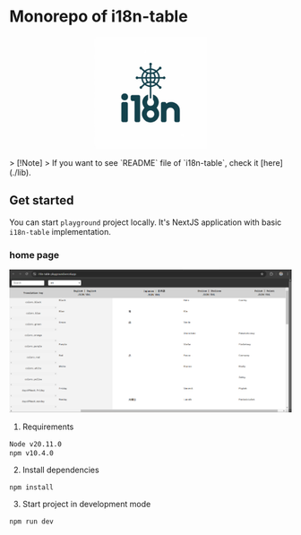 # Monorepo of i18n-table

<img src="./images/Logo.jpeg" alt="Sample Image" width="200" style="display: block; margin: 0 auto;">
<br>
> [!Note]
> If you want to see `README` file of `i18n-table`, check it [here](./lib).

## Get started

You can start `playground` project locally. It's NextJS application with basic `i18n-table` implementation.

### home page

![Home page Image]( ./images/home.png "This is the image of the page")


1. Requirements

```
Node v20.11.0
npm v10.4.0
```

2. Install dependencies

```
npm install
```

3. Start project in development mode

```sh
npm run dev
```
